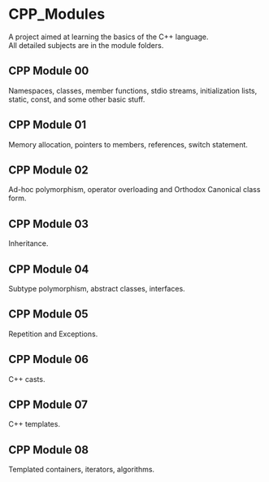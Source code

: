 # CPP_Modules
A project aimed at learning the basics of the C++ language. </br>
All detailed subjects are in the module folders. </br>

## CPP Module 00
Namespaces, classes, member functions, stdio streams, initialization lists, static, const, and some other basic stuff. </br>

## CPP Module 01
Memory allocation, pointers to members, references, switch statement. </br>

## CPP Module 02
Ad-hoc polymorphism, operator overloading and Orthodox Canonical class form. </br>

## CPP Module 03
Inheritance. </br>

## CPP Module 04
Subtype polymorphism, abstract classes, interfaces. </br>

## CPP Module 05
Repetition and Exceptions. </br>

## CPP Module 06
C++ casts. </br>

## CPP Module 07
C++ templates. </br>

## CPP Module 08
Templated containers, iterators, algorithms. </br>
